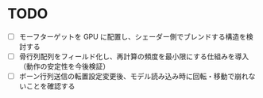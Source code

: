 # TODO

- [ ] モーフターゲットを GPU に配置し、シェーダー側でブレンドする構造を検討する
- [ ] 骨行列配列をフィールド化し、再計算の頻度を最小限にする仕組みを導入（動作の安定性を今後検証）
- [ ] ボーン行列送信の転置設定変更後、モデル読み込み時に回転・移動で崩れないことを確認する

